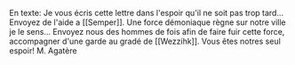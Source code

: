  En texte:
Je vous écris cette lettre dans l'espoir qu'il ne soit pas trop tard...
Envoyez de l'aide a [[Semper]].
Une force démoniaque règne sur notre ville je le sens...
Envoyez nous des hommes de fois afin de faire fuir cette force, accompagner d'une garde au gradé de [[Wezzihk]].
Vous êtes notres seul espoir!
M. Agatère